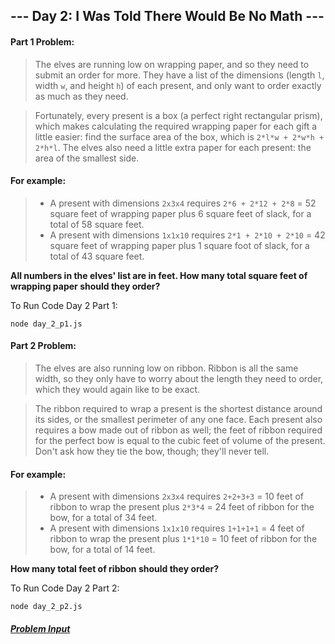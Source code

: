 ## --- Day 2: I Was Told There Would Be No Math ---

#### Part 1 Problem:

> The elves are running low on wrapping paper, and so they need to submit an order for more. They have a list of the dimensions (length `l`, width `w`, and height `h`) of each present, and only want to order exactly as much as they need.

> Fortunately, every present is a box (a perfect right rectangular prism), which makes calculating the required wrapping paper for each gift a little easier: find the surface area of the box, which is `2*l*w + 2*w*h + 2*h*l`. The elves also need a little extra paper for each present: the area of the smallest side.

#### For example:

> - A present with dimensions `2x3x4` requires `2*6 + 2*12 + 2*8` = 52 square feet of wrapping paper plus 6 square feet of slack, for a total of 58 square feet.
> - A present with dimensions `1x1x10` requires `2*1 + 2*10 + 2*10` = 42 square feet of wrapping paper plus 1 square foot of slack, for a total of 43 square feet.

**All numbers in the elves' list are in feet. How many total square feet of wrapping paper should they order?**

To Run Code Day 2 Part 1:
```
node day_2_p1.js
```

#### Part 2 Problem:
> The elves are also running low on ribbon. Ribbon is all the same width, so they only have to worry about the length they need to order, which they would again like to be exact.

> The ribbon required to wrap a present is the shortest distance around its sides, or the smallest perimeter of any one face. Each present also requires a bow made out of ribbon as well; the feet of ribbon required for the perfect bow is equal to the cubic feet of volume of the present. Don't ask how they tie the bow, though; they'll never tell.

#### For example:

> - A present with dimensions `2x3x4` requires `2+2+3+3` = 10 feet of ribbon to wrap the present plus `2*3*4` = 24 feet of ribbon for the bow, for a total of 34 feet.
> - A present with dimensions `1x1x10` requires `1+1+1+1` = 4 feet of ribbon to wrap the present plus `1*1*10` = 10 feet of ribbon for the bow, for a total of 14 feet.

**How many total feet of ribbon should they order?**

To Run Code Day 2 Part 2:
```
node day_2_p2.js
```

##### [Problem Input](./sample_input.txt)
